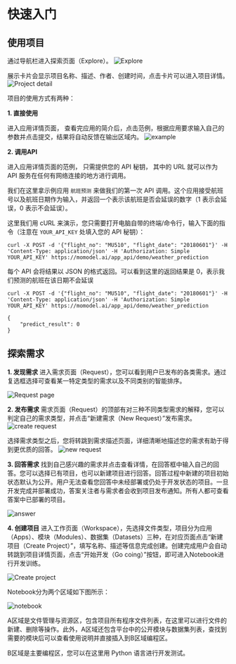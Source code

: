 # 快速入门

## 使用项目
通过导航栏进入探索页面（Explore）。
![Explore](https://ww3.sinaimg.cn/large/006tNc79gy1fvo7tjrwomj312403et8x.jpg)

展示卡片会显示项目名称、描述、作者、创建时间，点击卡片可以进入项目详情。
![Project detail](https://ww3.sinaimg.cn/large/006tNc79gy1fvo7yekwyoj31kw0c7ar6.jpg)

项目的使用方式有两种：

**1. 直接使用**

进入应用详情页面， 查看完应用的简介后，点击范例，根据应用要求输入自己的参数并点击提交，结果将自动反馈在输出区域内。
![example](https://ww3.sinaimg.cn/large/006tNc79gy1fvo88lsdauj31kw0nltbm.jpg)

**2. 调用API**

进入应用详情页面的范例， 只需提供您的 API 秘钥， 其中的 URL 就可以作为 API 服务在任何有网络连接的地方进行调用。

我们在这里拿示例应用 `航班预测` 来做我们的第一次 API 调用。这个应用接受航班号以及航班日期作为输入，并返回一个表示该航班是否会延误的数字（1 表示会延误，0 表示不会延误）。

这里我们用 cURL 来演示，您只需要打开电脑自带的终端/命令行，输入下面的指令（注意在 `YOUR_API_KEY` 处填入您的 API 秘钥）：

```
curl -X POST -d '{"flight_no": "MU510", "flight_date": "20180601"}' -H 'Content-Type: application/json' -H 'Authorization: Simple YOUR_API_KEY' https://momodel.ai/app_api/demo/weather_prediction
```

每个 API 会将结果以 JSON 的格式返回。可以看到这里的返回结果是 0，表示我们预测的航班在该日期不会延误
```
curl -X POST -d '{"flight_no": "MU510", "flight_date": "20180601"}' -H 'Content-Type: application/json' -H 'Authorization: Simple YOUR_API_KEY' https://momodel.ai/app_api/demo/weather_prediction

{ 
	"predict_result": 0
}
```

## 探索需求

**1. 发现需求**
进入需求页面（Request），您可以看到用户已发布的各类需求。通过复选框选择可查看某一特定类型的需求以及不同类别的智能排序。

![Request page](https://ww3.sinaimg.cn/large/006tNc79gy1fvo835qb92j31kw0xkh0m.jpg)

**2. 发布需求**
需求页面（Request）的顶部有对三种不同类型需求的解释，您可以判定自己的需求类型，并点击“新建需求（New Request）”发布需求。
![create request](https://ww3.sinaimg.cn/large/006tNc79gy1fvo84mbx5jj31kw0jg4a1.jpg)

选择需求类型之后，您将转跳到需求描述页面，详细清晰地描述您的需求有助于得到更优质的回答。
![new request](https://ww3.sinaimg.cn/large/006tNc79gy1fvo8hzi09wj314i14gjv8.jpg)

**3. 回答需求**
找到自己感兴趣的需求并点击查看详情，在回答框中输入自己的回答。您可以选择已有项目，也可以新建项目进行回答。回答过程中新建的项目初始状态默认为公开。用户无法查看您回答中未经部署或仍处于开发状态的项目。一旦开发完成并部署成功，答案关注者与需求者会收到项目发布通知。所有人都可查看答案中已部署的项目。

![answer](https://ww3.sinaimg.cn/large/006tNc79gy1fvo8k1mbkdj319g0pkac4.jpg)

**4. 创建项目**
进入工作页面（Workspace），先选择文件类型，项目分为应用（Apps）、模块（Modules）、数据集（Datasets）三种，在对应页面点击“新建项目（Create Project）”，填写名称、描述等信息完成创建。创建完成用户会自动转跳到项目详情页面，点击“开始开发（Go coing）”按钮，即可进入Notebook进行开发训练。

![Create project](https://ww3.sinaimg.cn/large/006tNc79gy1fvo8u19fsqj31kw0lm14e.jpg)

Notebook分为两个区域如下图所示：

![notebook](https://ww3.sinaimg.cn/large/006tNbRwgy1fwkwit1ldej31kw0uows2.jpg)

A区域是文件管理与资源区，包含项目所有程序文件列表，在这里可以进行文件的新建、删除等操作。此外，A区域还包含平台中的公开模块与数据集列表，查找到需要的模块后可以查看使用说明并直接插入到B区域编程区。

B区域是主要编程区，您可以在这里用 Python 语言进行开发测试。

